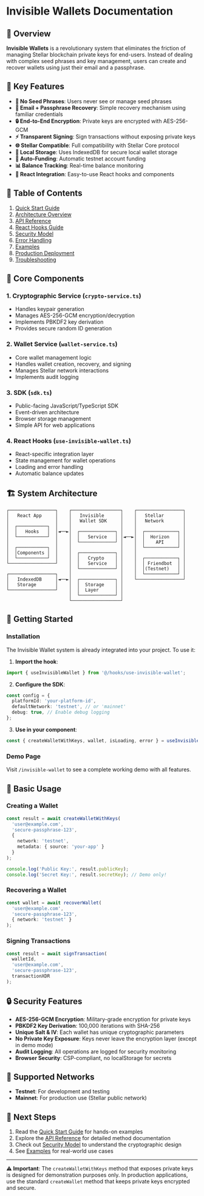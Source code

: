 # Invisible Wallets Documentation

## 🚀 Overview

**Invisible Wallets** is a revolutionary system that eliminates the friction of managing Stellar blockchain private keys for end-users. Instead of dealing with complex seed phrases and key management, users can create and recover wallets using just their email and a passphrase.

## 🎯 Key Features

- **🔐 No Seed Phrases**: Users never see or manage seed phrases
- **📧 Email + Passphrase Recovery**: Simple recovery mechanism using familiar credentials
- **🔒 End-to-End Encryption**: Private keys are encrypted with AES-256-GCM
- **⚡ Transparent Signing**: Sign transactions without exposing private keys
- **🌐 Stellar Compatible**: Full compatibility with Stellar Core protocol
- **💾 Local Storage**: Uses IndexedDB for secure local wallet storage
- **🔄 Auto-Funding**: Automatic testnet account funding
- **📊 Balance Tracking**: Real-time balance monitoring
- **🎨 React Integration**: Easy-to-use React hooks and components

## 📖 Table of Contents

1. [Quick Start Guide](./quick-start.md)
2. [Architecture Overview](./architecture.md)
3. [API Reference](./api-reference.md)
4. [React Hooks Guide](./react-hooks.md)
5. [Security Model](./security.md)
6. [Error Handling](./error-handling.md)
7. [Examples](./examples.md)
8. [Production Deployment](./production.md)
9. [Troubleshooting](./troubleshooting.md)

## 🔧 Core Components

### 1. **Cryptographic Service** (`crypto-service.ts`)
- Handles keypair generation
- Manages AES-256-GCM encryption/decryption
- Implements PBKDF2 key derivation
- Provides secure random ID generation

### 2. **Wallet Service** (`wallet-service.ts`)
- Core wallet management logic
- Handles wallet creation, recovery, and signing
- Manages Stellar network interactions
- Implements audit logging

### 3. **SDK** (`sdk.ts`)
- Public-facing JavaScript/TypeScript SDK
- Event-driven architecture
- Browser storage management
- Simple API for web applications

### 4. **React Hooks** (`use-invisible-wallet.ts`)
- React-specific integration layer
- State management for wallet operations
- Loading and error handling
- Automatic balance updates

## 🏗️ System Architecture

```
┌─────────────────┐    ┌──────────────────┐    ┌─────────────────┐
│   React App     │    │   Invisible      │    │   Stellar       │
│                 │    │   Wallet SDK     │    │   Network       │
│  ┌───────────┐  │    │                  │    │                 │
│  │   Hooks   │  │◄──►│  ┌─────────────┐ │    │  ┌────────────┐ │
│  └───────────┘  │    │  │   Service   │ │◄──►│  │  Horizon   │ │
│                 │    │  └─────────────┘ │    │  │    API     │ │
│  ┌───────────┐  │    │                  │    │  └────────────┘ │
│  │Components │  │    │  ┌─────────────┐ │    │                 │
│  └───────────┘  │    │  │   Crypto    │ │    │  ┌────────────┐ │
└─────────────────┘    │  │   Service   │ │    │  │ Friendbot  │ │
                       │  └─────────────┘ │    │  │(Testnet)   │ │
┌─────────────────┐    │                  │    │  └────────────┘ │
│   IndexedDB     │◄──►│  ┌─────────────┐ │    └─────────────────┘
│   Storage       │    │  │  Storage    │ │
└─────────────────┘    │  │  Layer      │ │
                       │  └─────────────┘ │
                       └──────────────────┘
```

## 🚀 Getting Started

### Installation

The Invisible Wallet system is already integrated into your project. To use it:

1. **Import the hook**:
```typescript
import { useInvisibleWallet } from '@/hooks/use-invisible-wallet';
```

2. **Configure the SDK**:
```typescript
const config = {
  platformId: 'your-platform-id',
  defaultNetwork: 'testnet', // or 'mainnet'
  debug: true, // Enable debug logging
};
```

3. **Use in your component**:
```typescript
const { createWalletWithKeys, wallet, isLoading, error } = useInvisibleWallet(config);
```

### Demo Page

Visit `/invisible-wallet` to see a complete working demo with all features.

## 🔑 Basic Usage

### Creating a Wallet

```typescript
const result = await createWalletWithKeys(
  'user@example.com',
  'secure-passphrase-123',
  {
    network: 'testnet',
    metadata: { source: 'your-app' }
  }
);

console.log('Public Key:', result.publicKey);
console.log('Secret Key:', result.secretKey); // Demo only!
```

### Recovering a Wallet

```typescript
const wallet = await recoverWallet(
  'user@example.com',
  'secure-passphrase-123',
  { network: 'testnet' }
);
```

### Signing Transactions

```typescript
const result = await signTransaction(
  walletId,
  'user@example.com',
  'secure-passphrase-123',
  transactionXDR
);
```

## 🔒 Security Features

- **AES-256-GCM Encryption**: Military-grade encryption for private keys
- **PBKDF2 Key Derivation**: 100,000 iterations with SHA-256
- **Unique Salt & IV**: Each wallet has unique cryptographic parameters
- **No Private Key Exposure**: Keys never leave the encryption layer (except in demo mode)
- **Audit Logging**: All operations are logged for security monitoring
- **Browser Security**: CSP-compliant, no localStorage for secrets

## 📱 Supported Networks

- **Testnet**: For development and testing
- **Mainnet**: For production use (Stellar public network)

## 🌟 Next Steps

1. Read the [Quick Start Guide](./quick-start.md) for hands-on examples
2. Explore the [API Reference](./api-reference.md) for detailed method documentation
3. Check out [Security Model](./security.md) to understand the cryptographic design
4. See [Examples](./examples.md) for real-world use cases

---

**⚠️ Important**: The `createWalletWithKeys` method that exposes private keys is designed for demonstration purposes only. In production applications, use the standard `createWallet` method that keeps private keys encrypted and secure.
